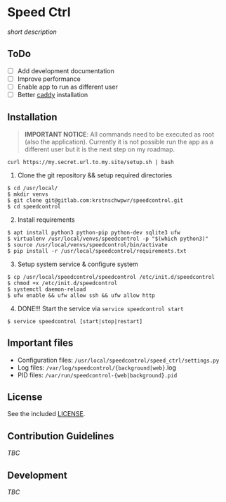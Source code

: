# Speed Ctrl

*short description*

## ToDo

* [ ] Add development documentation
* [ ] Improve performance
* [ ] Enable app to run as different user
* [ ] Better [caddy](https://caddyserver.com/) installation

## Installation

> **IMPORTANT NOTICE**: All commands need to be executed as root (also the application).
> Currently it is not possible run the app as a different user but it is the next step on my roadmap.

```
curl https://my.secret.url.to.my.site/setup.sh | bash
```

1. Clone the git repository && setup required directories

```
$ cd /usr/local/
$ mkdir venvs
$ git clone git@gitlab.com:krstnschwpwr/speedcontrol.git
$ cd speedcontrol
```

2. Install requirements

```
$ apt install python3 python-pip python-dev sqlite3 ufw
$ virtualenv /usr/local/venvs/speedcontrol -p "$(which python3)"
$ source /usr/local/venvs/speedcontrol/bin/activate
$ pip install -r /usr/local/speedcontrol/requirements.txt
``` 

3. Setup system service & configure system

```
$ cp /usr/local/speedcontrol/speedcontrol /etc/init.d/speedcontrol
$ chmod +x /etc/init.d/speedcontrol
$ systemctl daemon-reload
$ ufw enable && ufw allow ssh && ufw allow http
```

4. DONE!!! Start the service via `service speedcontrol start`

```
$ service speedcontrol [start|stop|restart]
```

## Important files

* Configuration files: `/usr/local/speedcontrol/speed_ctrl/settings.py`
* Log files: `/var/log/speedcontrol/{background|web}`.log
* PID files: `/var/run/speedcontrol-{web|background}.pid`

## License

See the included [LICENSE](LICENSE).

## Contribution Guidelines

*TBC*

## Development

*TBC*
